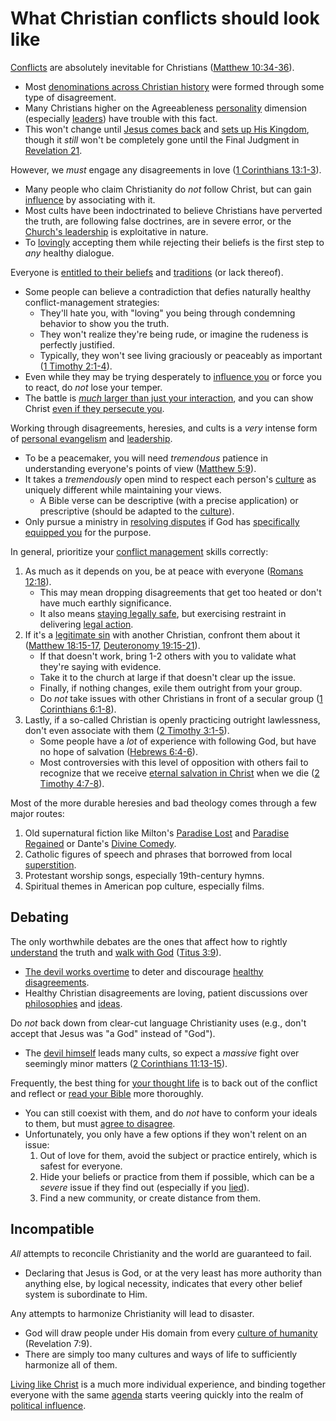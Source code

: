 
# What Christian conflicts should look like

[Conflicts](people-conflicts-why.md) are absolutely inevitable for Christians ([Matthew 10:34-36](https://biblehub.com/bsb/matthew/10.htm)).

- Most [denominations across Christian history](history-church.md) were formed through some type of disagreement.
- Many Christians higher on the Agreeableness [personality](personality.md) dimension (especially [leaders](mgmt-church.md)) have trouble with this fact.
- This won't change until [Jesus comes back](jesus-returns.md) and [sets up His Kingdom](https://theologos.site/millennium/), though it *still* won't be completely gone until the Final Judgment in [Revelation 21](https://biblehub.com/bsb/revelation/21.htm).

However, we *must* engage any disagreements in love ([1 Corinthians 13:1-3](https://biblehub.com/bsb/1_corinthians/13.htm)).

- Many people who claim Christianity do *not* follow Christ, but can gain [influence](power-influence.md) by associating with it.
- Most cults have been indoctrinated to believe Christians have perverted the truth, are following false doctrines, are in severe error, or the [Church's leadership](mgmt-church.md) is exploitative in nature.
- To [lovingly](https://theologos.site/devotion-chaos/) accepting them while rejecting their beliefs is the first step to *any* healthy dialogue.

Everyone is [entitled to their beliefs](people-boundaries-why.md) and [traditions](habits.md) (or lack thereof).

- Some people can believe a contradiction that defies naturally healthy conflict-management strategies:
  - They'll hate you, with "loving" you being through condemning behavior to show you the truth.
  - They won't realize they're being rude, or imagine the rudeness is perfectly justified.
  - Typically, they won't see living graciously or peaceably as important ([1 Timothy 2:1-4](https://biblehub.com/bsb/1_timothy/2.htm)).
- Even while they may be trying desperately to [influence you](power-influence.md) or force you to react, do *not* lose your temper.
- The battle is [*much* larger than just your interaction](spiritual-warfare.md), and you can show Christ [even if they persecute you](hardship-persecution-church.md).

Working through disagreements, heresies, and cults is a *very* intense form of [personal evangelism](evangelism.md) and [leadership](mgmt-church.md).

- To be a peacemaker, you will need *tremendous* patience in understanding everyone's points of view ([Matthew 5:9](https://biblehub.com/matthew/5-9.htm)).
- It takes a *tremendously* open mind to respect each person's [culture](people-culture.md) as uniquely different while maintaining your views.
  - A Bible verse can be descriptive (with a precise application) or prescriptive (should be adapted to the [culture](people-culture.md)).
- Only pursue a ministry in [resolving disputes](people-conflicts.md) if God has [specifically equipped you](spiritual-gifts.md) for the purpose.

In general, prioritize your [conflict management](people-conflicts.md) skills correctly:

1. As much as it depends on you, be at peace with everyone ([Romans 12:18](https://biblehub.com/romans/12-18.htm)).
   - This may mean dropping disagreements that get too heated or don't have much earthly significance.
   - It also means [staying legally safe](legal-safety.md), but exercising restraint in delivering [legal action](legal-doctrines.md).
2. If it's a [legitimate sin](morality-sins.md) with another Christian, confront them about it ([Matthew 18:15-17](https://biblehub.com/bsb/matthew/18.htm), [Deuteronomy 19:15-21](https://biblehub.com/bsb/deuteronomy/19.htm)).
   - If that doesn't work, bring 1-2 others with you to validate what they're saying with evidence.
   - Take it to the church at large if that doesn't clear up the issue.
   - Finally, if nothing changes, exile them outright from your group.
   - Do *not* take issues with other Christians in front of a secular group ([1 Corinthians 6:1-8](https://biblehub.com/bsb/1_corinthians/6.htm)).
3. Lastly, if a so-called Christian is openly practicing outright lawlessness, don't even associate with them ([2 Timothy 3:1-5](https://biblehub.com/bsb/2_timothy/3.htm)).
   - Some people have a *lot* of experience with following God, but have no hope of salvation ([Hebrews 6:4-6](https://biblehub.com/bsb/hebrews/6.htm)).
   - Most controversies with this level of opposition with others fail to recognize that we receive [eternal salvation in Christ](jesus-gospel.md) when we die ([2 Timothy 4:7-8](https://biblehub.com/bsb/2_timothy/4.htm)).

Most of the more durable heresies and bad theology comes through a few major routes:

1. Old supernatural fiction like Milton's [Paradise Lost](https://www.fulltextarchive.com/book/8612/) and [Paradise Regained](https://www.gutenberg.org/ebooks/58) or Dante's [Divine Comedy](https://www.gutenberg.org/ebooks/8800).
2. Catholic figures of speech and phrases that borrowed from local [superstition](stories-myths.md).
3. Protestant worship songs, especially 19th-century hymns.
4. Spiritual themes in American pop culture, especially films.

## Debating

The only worthwhile debates are the ones that affect how to rightly [understand](understanding.md) the truth and [walk with God](spiritual-exercises.md) ([Titus 3:9](https://biblehub.com/titus/3-9.htm)).

- [The devil works overtime](spiritual-warfare-tricks.md) to deter and discourage [healthy disagreements](people-conflicts.md).
- Healthy Christian disagreements are loving, patient discussions over [philosophies](philosophy.md) and [ideas](values.md).

Do *not* back down from clear-cut language Christianity uses (e.g., don't accept that Jesus was "a God" instead of "God").

- The [devil himself](spiritual-warfare.md) leads many cults, so expect a *massive* fight over seemingly minor matters ([2 Corinthians 11:13-15](https://biblehub.com/bsb/2_corinthians/11.htm)).

Frequently, the best thing for [your thought life](spiritual-exercises.md) is to back out of the conflict and reflect or [read your Bible](bible-study.md) more thoroughly.

- You can still coexist with them, and do *not* have to conform your ideals to them, but must [agree to disagree](people-conflicts.md).
- Unfortunately, you only have a few options if they won't relent on an issue:
  1. Out of love for them, avoid the subject or practice entirely, which is safest for everyone.
  2. Hide your beliefs or practice from them if possible, which can be a *severe* issue if they find out (especially if you [lied](people-lying.md)).
  3. Find a new community, or create distance from them.

## Incompatible

*All* attempts to reconcile Christianity and the world are guaranteed to fail.

- Declaring that Jesus is God, or at the very least has more authority than anything else, by logical necessity, indicates that every other belief system is subordinate to Him.

Any attempts to harmonize Christianity will lead to disaster.

- God will draw people under His domain from every [culture of humanity](people-culture.md) (Revelation 7:9).
- There are simply too many cultures and ways of life to sufficiently harmonize all of them.

[Living like Christ](https://theologos.site/devotion-chaos/) is a much more individual experience, and binding together everyone with the same [agenda](purpose.md) starts veering quickly into the realm of [political influence](power-influence.md).
